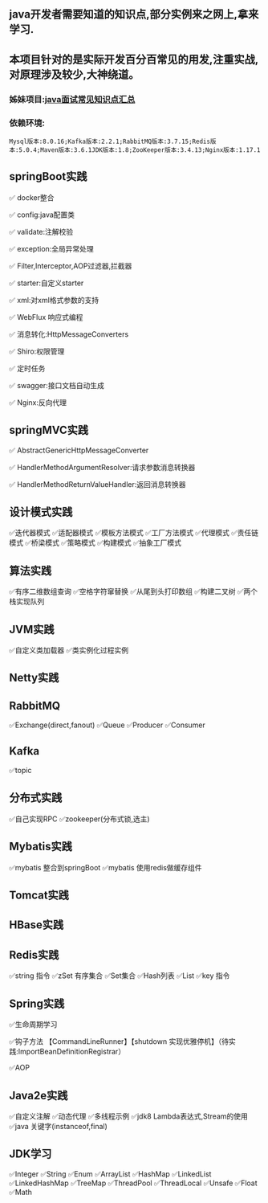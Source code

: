 ## java开发者需要知道的知识点,部分实例来之网上,拿来学习.
## 本项目针对的是实际开发百分百常见的用发,注重实战,对原理涉及较少,大神绕道。

### 姊妹项目:[java面试常见知识点汇总](http://nivelle.me/javaInterview/)

### 依赖环境:


```
Mysql版本:8.0.16;Kafka版本:2.2.1;RabbitMQ版本:3.7.15;Redis版本:5.0.4;Maven版本:3.6.1JDK版本:1.8;ZooKeeper版本:3.4.13;Nginx版本:1.17.1

```

## springBoot实践

✅ docker整合

✅ config:java配置类

✅ validate:注解校验

✅ exception:全局异常处理

✅ Filter,Interceptor,AOP过滤器,拦截器

✅ starter:自定义starter

✅ xml:对xml格式参数的支持

✅ WebFlux 响应式编程

✅ 消息转化:HttpMessageConverters

✅ Shiro:权限管理

✅ 定时任务 

✅ swagger:接口文档自动生成

✅ Nginx:反向代理


## springMVC实践

✅ AbstractGenericHttpMessageConverter 

✅ HandlerMethodArgumentResolver:请求参数消息转换器

✅ HandlerMethodReturnValueHandler:返回消息转换器

## 设计模式实践

✅迭代器模式 ✅适配器模式 ✅模板方法模式 ✅工厂方法模式 ✅代理模式 ✅责任链模式 ✅桥梁模式 ✅策略模式 ✅构建模式 ✅抽象工厂模式


## 算法实践

✅有序二维数组查询 ✅空格字符窜替换 ✅从尾到头打印数组 ✅构建二叉树 ✅两个栈实现队列

## JVM实践

✅自定义类加载器 ✅类实例化过程实例

## Netty实践

## RabbitMQ

✅Exchange(direct,fanout) ✅Queue ✅Producer ✅Consumer

## Kafka

✅topic

## 分布式实践

✅自己实现RPC ✅zookeeper(分布式锁,选主)

## Mybatis实践

✅mybatis 整合到springBoot ✅mybatis 使用redis做缓存组件

## Tomcat实践

## HBase实践

## Redis实践

✅string 指令 ✅zSet 有序集合 ✅Set集合 ✅Hash列表 ✅List ✅key 指令

## Spring实践

✅生命周期学习

✅钩子方法 【CommandLineRunner】【shutdown 实现优雅停机】（待实践:ImportBeanDefinitionRegistrar）

✅AOP

## Java2e实践

✅自定义注解 ✅动态代理 ✅多线程示例 ✅jdk8 Lambda表达式,Stream的使用 ✅java 关键字(instanceof,final)

## JDK学习

✅Integer ✅String ✅Enum ✅ArrayList ✅HashMap ✅LinkedList ✅LinkedHashMap ✅TreeMap ✅ThreadPool ✅ThreadLocal ✅Unsafe ✅Float ✅Math









